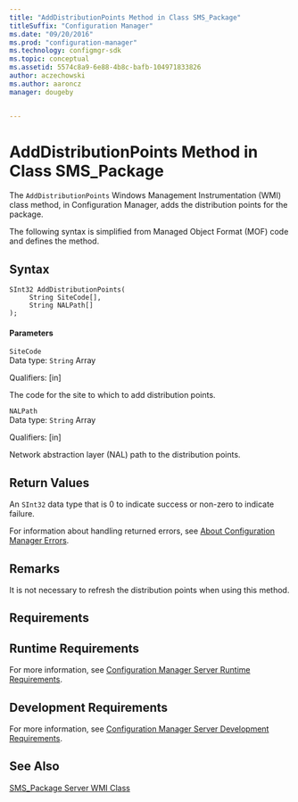 ```yaml
---
title: "AddDistributionPoints Method in Class SMS_Package"
titleSuffix: "Configuration Manager"
ms.date: "09/20/2016"
ms.prod: "configuration-manager"
ms.technology: configmgr-sdk
ms.topic: conceptual
ms.assetid: 5574c8a9-6e88-4b8c-bafb-104971833826
author: aczechowski
ms.author: aaroncz
manager: dougeby


---
```

# AddDistributionPoints Method in Class SMS_Package
The `AddDistributionPoints` Windows Management Instrumentation (WMI) class method, in Configuration Manager, adds the distribution points for the package.  

 The following syntax is simplified from Managed Object Format (MOF) code and defines the method.  

## Syntax  

```  
SInt32 AddDistributionPoints(  
     String SiteCode[],  
     String NALPath[]  
);  
```  

#### Parameters  
 `SiteCode`  
 Data type: `String` Array  

 Qualifiers: [in]  

 The code for the site to which to add distribution points.  

 `NALPath`  
 Data type: `String` Array  

 Qualifiers: [in]  

 Network abstraction layer (NAL) path to the distribution points.  

## Return Values  
 An `SInt32` data type that is 0 to indicate success or non-zero to indicate failure.  

 For information about handling returned errors, see [About Configuration Manager Errors](../../../../../develop/core/understand/about-configuration-manager-errors.md).  

## Remarks  
 It is not necessary to refresh the distribution points when using this method.  

## Requirements  

## Runtime Requirements  
 For more information, see [Configuration Manager Server Runtime Requirements](../../../../../develop/core/reqs/server-runtime-requirements.md).  

## Development Requirements  
 For more information, see [Configuration Manager Server Development Requirements](../../../../../develop/core/reqs/server-development-requirements.md).  

## See Also  
 [SMS_Package Server WMI Class](../../../../../develop/reference/core/servers/configure/sms_package-server-wmi-class.md)
